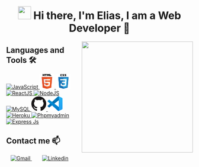 <h1 align="center"><img src='https://i.pinimg.com/originals/72/f5/d8/72f5d83a6fcb756a1d0a5d296eeca0d5.gif' width="35" height="35"> Hi there, I'm Elias, I am a Web Developer 🚀 </h1>


<img align="right" src='https://mishkaweb.ir/wp-content/uploads/2022/07/39998-web-development.gif' width="300" height="300">

## Languages and Tools :hammer_and_wrench:


<div class = 'lenguages'> 
<a href="https://developer.mozilla.org/en-US/docs/Web/JavaScript">
		<img title="JavaScript" alt="JavaScript" src="https://cdn.iconscout.com/icon/free/png-256/javascript-2752148-2284965.png" width="40" height="40" />
	</a>
<a href="https://reactjs.org/"> 
		<img title="Html" alt="Html" src="https://raw.githubusercontent.com/github/explore/80688e429a7d4ef2fca1e82350fe8e3517d3494d/topics/html/html.png" width="40" height="40" />
	</a>
	<a href="https://reactjs.org/"> 
		<img title="CSS" alt="CSS" src="https://raw.githubusercontent.com/github/explore/80688e429a7d4ef2fca1e82350fe8e3517d3494d/topics/css/css.png" width="40" height="40" />
	</a>
	<a href="https://reactjs.org/"> 
		<img title="ReactJS" alt="ReactJS" src="https://github.com/hussainweb/hussainweb/raw/main/icons/react.png" width="40" height="40" />
	</a>
	<a href="https://nodejs.org/en/">
		<img title="NodeJS" alt="NodeJS" src="https://cdn.iconscout.com/icon/free/png-512/node-js-1174925.png" width="40" height="40" />
	</a>
	<a href="https://www.mysql.com/"> 
		<img title="MySQL" alt="MySQL" src="https://raw.githubusercontent.com/Thomas-George-T/Thomas-George-T/master/assets/mysql.svg" width="40" height="40" />
	</a>
  	<a href="">
		<img alt="GitHub" width="40px" height="40px" src="https://raw.githubusercontent.com/github/explore/78df643247d429f6cc873026c0622819ad797942/topics/github/github.png" />	
	</a>
	<a href="https://code.visualstudio.com/"> 
		<img title="Visual Studio Code" alt="Visual Studio Code" src="https://raw.githubusercontent.com/github/explore/80688e429a7d4ef2fca1e82350fe8e3517d3494d/topics/visual-studio-code/visual-studio-code.png" width="40" height="40" />
	</a>
  <a href="https://id.heroku.com/login/"> 
		<img title="Heroku" alt="Heroku" src="https://cdn-icons-png.flaticon.com/512/873/873120.png" width="40" height="40" />
	</a>
  <a href="https://www.phpmyadmin.net/"> 
		<img title="PhpMyAdmin" alt="Phpmyadmin" src="https://user-images.githubusercontent.com/37474/96790597-72317780-13cd-11eb-9b33-fc6c6af6bcf0.png" width="40" height="40" />
	</a>
  <a href="https://expressjs.com/"> 
		<img title="Express Js" alt="Express Js" src="https://spng.pngfind.com/pngs/s/136-1363736_express-js-icon-png-transparent-png.png" width="40" height="40" />
	</a>
  
  <br>
  
## Contact me 📫

&nbsp;&nbsp;
  <a href="mailto:eliass.zurita@gmail.com"> 
		<img title="Gmail" alt="Gmail" src="https://upload.wikimedia.org/wikipedia/commons/thumb/7/7e/Gmail_icon_%282020%29.svg/2560px-Gmail_icon_%282020%29.svg.png" width="40" height="30"/>
	</a>
&nbsp;&nbsp;&nbsp;&nbsp;&nbsp;&nbsp;
  <a href="https://www.linkedin.com/in/elias-zurita"> 
		<img title="Linkedin" alt="Linkedin" src="https://cdn-icons-png.flaticon.com/512/174/174857.png" width="35" height="30"/>
	</a>
